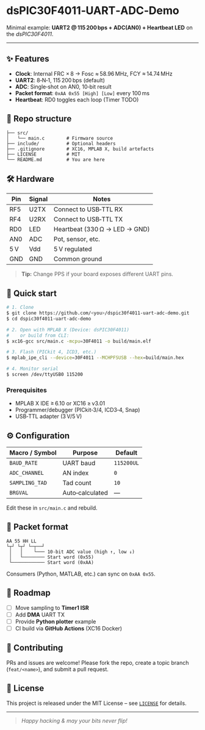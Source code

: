 # dsPIC30F4011‑UART‑ADC‑Demo
Minimal example: **UART2 @ 115 200 bps + ADC(AN0) + Heartbeat LED** on the *dsPIC30F4011*.

---

## ✨ Features

* **Clock**: Internal FRC × 8 → Fosc ≈ 58.96 MHz, FCY ≈ 14.74 MHz
* **UART2**: 8‑N‑1, 115 200 bps (default)
* **ADC**: Single‑shot on AN0, 10‑bit result
* **Packet format**: `0xAA 0x55 [High] [Low]` every 100 ms
* **Heartbeat**: RD0 toggles each loop (Timer TODO)

## 📂 Repo structure

```
├── src/
│   └── main.c        # Firmware source
├── include/          # Optional headers
├── .gitignore        # XC16, MPLAB X, build artefacts
├── LICENSE           # MIT
└── README.md         # You are here
```

## 🛠️ Hardware

| Pin | Signal | Notes                         |
| --- | ------ | ----------------------------- |
| RF5 | U2TX   | Connect to USB‑TTL RX         |
| RF4 | U2RX   | Connect to USB‑TTL TX         |
| RD0 | LED    | Heartbeat (330 Ω → LED → GND) |
| AN0 | ADC    | Pot, sensor, etc.             |
| 5 V | Vdd    | 5 V regulated                 |
| GND | GND    | Common ground                 |

> **Tip:** Change PPS if your board exposes different UART pins.

## 🚀 Quick start

```bash
# 1. Clone
$ git clone https://github.com/<you>/dspic30f4011-uart-adc-demo.git
$ cd dspic30f4011-uart-adc-demo

# 2. Open with MPLAB X (Device: dsPIC30F4011)
#    or build from CLI:
$ xc16-gcc src/main.c -mcpu=30F4011 -o build/main.elf

# 3. Flash (PICkit 4, ICD3, etc.)
$ mplab_ipe_cli --device=30F4011 --MCHPFSUSB --hex=build/main.hex

# 4. Monitor serial
$ screen /dev/ttyUSB0 115200
```

### Prerequisites

* MPLAB X IDE ≥ 6.10 or XC16 ≥ v3.01
* Programmer/debugger (PICkit‑3/4, ICD3‑4, Snap)
* USB‑TTL adapter (3 V/5 V)

## ⚙️ Configuration

| Macro / Symbol | Purpose         | Default    |
| -------------- | --------------- | ---------- |
| `BAUD_RATE`    | UART baud       | `115200UL` |
| `ADC_CHANNEL`  | AN index        | `0`        |
| `SAMPLING_TAD` | Tad count       | `10`       |
| `BRGVAL`       | Auto‑calculated | —          |

Edit these in `src/main.c` and rebuild.

## 📡 Packet format

```
AA 55 HH LL
└┬┘ └┬┘ └─┬──┘
 │   │    └─── 10‑bit ADC value (high ↑, low ↓)
 │   └──────── Start word (0x55)
 └──────────── Start word (0xAA)
```

Consumers (Python, MATLAB, etc.) can sync on `0xAA 0x55`.

## 📝 Roadmap

* [ ] Move sampling to **Timer1 ISR**
* [ ] Add **DMA** UART TX
* [ ] Provide **Python plotter** example
* [ ] CI build via **GitHub Actions** (XC16 Docker)

## 🤝 Contributing

PRs and issues are welcome! Please fork the repo, create a topic branch (`feat/<name>`), and submit a pull request.

## 📜 License

This project is released under the MIT License – see [`LICENSE`](LICENSE) for details.

---

> *Happy hacking & may your bits never flip!*
